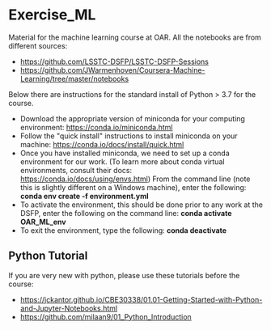 # Exercise_ML
Material for the machine learning course at OAR. All the notebooks are from different sources: 
* https://github.com/LSSTC-DSFP/LSSTC-DSFP-Sessions 
* https://github.com/JWarmenhoven/Coursera-Machine-Learning/tree/master/notebooks

Below there are instructions for the standard install of Python > 3.7 for the course.

* Download the appropriate version of miniconda for your computing environment: https://conda.io/miniconda.html
* Follow the "quick install" instructions to install miniconda on your machine: https://conda.io/docs/install/quick.html
* Once you have installed miniconda, we need to set up a conda environment for our work. (To learn more about conda virtual environments, consult their docs: https://conda.io/docs/using/envs.html) From the command line (note this is slightly different on a Windows machine), enter the following: **conda env create -f environment.yml**
* To activate the environment, this should be done prior to any work at the DSFP, enter the following on the command line:  **conda activate OAR_ML_env**
* To exit the environment, type the following: **conda deactivate**

## Python Tutorial

If you are very new with python, please use these tutorials before the course: 

* https://jckantor.github.io/CBE30338/01.01-Getting-Started-with-Python-and-Jupyter-Notebooks.html
* https://github.com/milaan9/01_Python_Introduction
